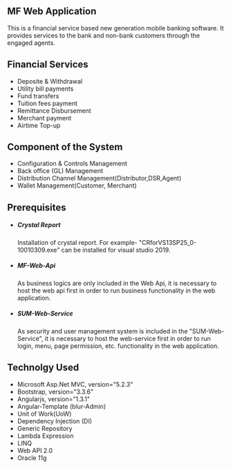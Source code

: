 <h2>MF Web Application</h2>
 <p>This is a financial service based new generation mobile banking software. It provides services to the bank and non-bank customers through the engaged agents.</p>

<h2>Financial Services</h2>
	<ul>
		<li>Deposite & Withdrawal</li>
		<li>Utility bill payments</li>
		<li>Fund transfers</li>
		<li>Tuition fees payment</li>
		<li>Remittance Disbursement</li>
		<li>Merchant payment</li>
    <li>Airtime Top-up</li>
	</ul>

<h2>Component of the System</h2>
	<ul>
		<li>Configuration & Controls Management</li>
		<li>Back office (GL) Management</li>
		<li>Distribution Channel Management(Distributor,DSR,Agent)</li>
		<li>Wallet Management(Customer, Merchant)</li>
	</ul>
  
<h2>Prerequisites</h2>
	<ul>
		<li><h5>Crystal Report</h5></li>
			<p>Installation of crystal report. For example- "CRforVS13SP25_0-10010309.exe" can be installed for visual studio 2019.</p>
	  <li><h5>MF-Web-Api</h5></li>
			<p>As business logics are only included in the Web Api, it is necessary to host the web api first in order to run business functionality in the web application.</p>
    <li><h5>SUM-Web-Service</h5></li>
			<p>As security and user management system is included in the "SUM-Web-Service", it is necessary to host the web-service first in order to run login, menu, page permission, etc. functionality in the web application.</p>
  </ul>
  
<h2>Technolgy Used</h2>
	<ul>
		<li>Microsoft Asp.Net MVC,    version="5.2.3"</li>
		<li>Bootstrap,                version="3.3.6"</li>
		<li>Angularjs,                version="1.3.1"</li>
		<li>Angular-Template (blur-Admin)</li>
    <li>Unit of Work(UoW)</li>
    <li>Dependency Injection (DI)</li>
    <li>Generic Repository</li>
    <li>Lambda Expression</li>
    <li>LINQ</li>
    <li>Web API 2.0</li>
		<li>Oracle 11g</li>
	</ul>
